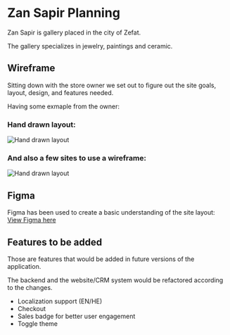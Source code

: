 
# Zan Sapir Planning

Zan Sapir is gallery placed in the city of Zefat.

The gallery specializes in jewelry, paintings and ceramic.

## Wireframe

Sitting down with the store owner we set out to figure out the site goals, layout, design, and features needed.
 
Having some exmaple from the owner:

### Hand drawn layout: 
![Hand drawn layout](https://i.ibb.co/NsthKgy/Whats-App-Image-2022-05-10-at-8-15-36-PM.jpg)

### And also a few sites to use a wireframe:
![Hand drawn layout](https://i.ibb.co/hg30J2p/Whats-App-Image-2022-05-10-at-8-21-30-PM.jpg)

## Figma

Figma has been used to create a basic understanding of the site layout:
[View Figma here](https://www.figma.com/file/IfvYiqdrI4vHWCW3MxQCWJ/Zan-Sapir)

## Features to be added

Those are features that would be added in future versions of the application.

The backend and the website/CRM system would be refactored according to the changes.

- Localization support (EN/HE)
- Checkout
- Sales badge for better user engagement
- Toggle theme

